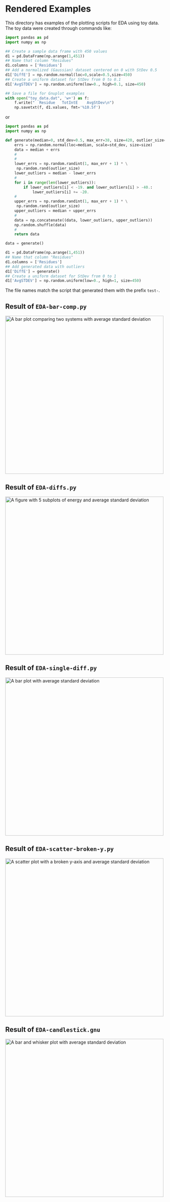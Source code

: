 # Rendered Examples

This directory has examples of the plotting scripts for EDA using toy data.
The toy data were created through commands like:
```python
import pandas as pd
import numpy as np

## Create a sample data frame with 450 values
d1 = pd.DataFrame(np.arange(1,451))
## Name that column "Residues"
d1.columns = ['Residues']
## Add a normalized (Gaussian) dataset centered on 0 with StDev 0.5
d1['DiffE'] = np.random.normal(loc=0,scale=0.5,size=450)
## Create a uniform dataset for StDev from 0 to 0.1
d1['AvgSTDEV'] = np.random.uniform(low=0., high=0.1, size=450)

## Save a file for Gnuplot examples
with open("toy_data.dat", 'w+') as f:
    f.write("  Residue   TotIntE    AvgStDev\n")
    np.savetxt(f, d1.values, fmt='%10.5f')
```
or
```python
import pandas as pd
import numpy as np

def generate(median=0, std_dev=0.5, max_err=38, size=420, outlier_size=15):
    errs = np.random.normal(loc=median, scale=std_dev, size=size)
    data = median + errs
    #
    #
    lower_errs = np.random.randint(1, max_err + 1) * \
     np.random.rand(outlier_size)
    lower_outliers = median - lower_errs
    #
    for i in range(len(lower_outliers)):
        if lower_outliers[i] < -19. and lower_outliers[i] > -40.:
            lower_outliers[i] += -20.
    #
    upper_errs = np.random.randint(1, max_err + 1) * \
     np.random.rand(outlier_size)
    upper_outliers = median + upper_errs
    #
    data = np.concatenate((data, lower_outliers, upper_outliers))
    np.random.shuffle(data)
    #
    return data

data = generate()

d1 = pd.DataFrame(np.arange(1,451))
## Name that column "Residues"
d1.columns = ['Residues']
## Add generated data with outliers
d1['DiffE'] = generate()
## Create a uniform dataset for StDev from 0 to 1
d1['AvgSTDEV'] = np.random.uniform(low=0., high=1, size=450)
```

The file names match the script that generated them with the prefix `test-`.

## Result of `EDA-bar-comp.py`
<img src="https://raw.github.com/emleddin/research-scripts/main/amber-analysis/EDA/rendered-examples/test-EDA-bar-comp.png?raw=true" alt="A bar plot comparing two systems with average standard deviation" width="500"/>

## Result of `EDA-diffs.py`
<img src="https://raw.github.com/emleddin/research-scripts/main/amber-analysis/EDA/rendered-examples/test-EDA-diffs.png?raw=true" alt="A figure with 5 subplots of energy and average standard deviation" width="500"/>

## Result of `EDA-single-diff.py`
<img src="https://raw.github.com/emleddin/research-scripts/main/amber-analysis/EDA/rendered-examples/test-EDA-single-diff.png?raw=true" alt="A bar plot with average standard deviation" width="500"/>

## Result of `EDA-scatter-broken-y.py`
<img src="https://raw.github.com/emleddin/research-scripts/main/amber-analysis/EDA/rendered-examples/test-EDA-scatter-broken-y.png?raw=true" alt="A scatter plot with a broken y-axis and average standard deviation" width="500"/>

## Result of `EDA-candlestick.gnu`
<img src="https://raw.github.com/emleddin/research-scripts/main/amber-analysis/EDA/rendered-examples/test-EDA-candlestick.png?raw=true" alt="A bar and whisker plot with average standard deviation" width="500"/>
